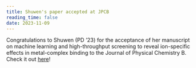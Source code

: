 ```yaml
---
title: Shuwen's paper accepted at JPCB
reading_time: false
date: 2023-11-09
---
```


Congratulations to Shuwen (PD ’23) for the acceptance of her manuscript on machine learning and high-throughput screening to reveal ion-specific effects in metal-complex binding to the Journal of Physical Chemistry B. Check it out [here](/publication/yue-discovering-2023/)!

<!--more-->
